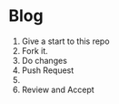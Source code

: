 # Blog
<ol>
  <li>Give a start to this repo</li>
  <li>Fork it.</li>
  <li>Do changes </li>
  <li>Push Request<li>
  <li>Review and Accept</li>
</ol>
